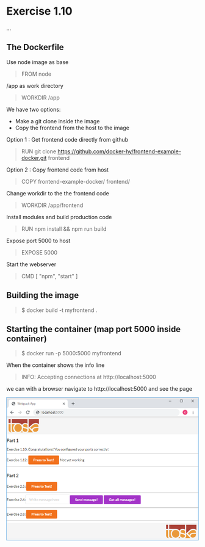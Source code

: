 # Exercise 1.10

...


## The Dockerfile

Use node image as base
> FROM node

/app as work directory
> WORKDIR /app

We have two options:
* Make a git clone inside the image
* Copy the frontend from the host to the image

Option 1 : Get frontend code directly from github
> RUN git clone https://github.com/docker-hy/frontend-example-docker.git frontend

Option 2 : Copy frontend code from host
> COPY frontend-example-docker/ frontend/

Change workdir to the the frontend code
> WORKDIR /app/frontend

Install modules and build production code
> RUN npm install && npm run build

Expose port 5000 to host
> EXPOSE 5000

Start the webserver
> CMD [ "npm", "start" ]

## Building the image
> $ docker build -t myfrontend .

## Starting the container (map port 5000 inside container)
> $ docker run -p 5000:5000 myfrontend

When the container shows the info line
> INFO: Accepting connections at http://localhost:5000

we can with a browser navigate to http://localhost:5000 and see the page

![Exercise 1.10: Congratulations! You configured your ports correctly!](webpage110.png)
